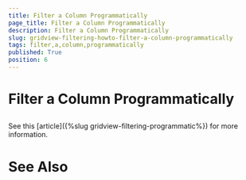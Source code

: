```yaml
---
title: Filter a Column Programmatically
page_title: Filter a Column Programmatically
description: Filter a Column Programmatically
slug: gridview-filtering-howto-filter-a-column-programmatically
tags: filter,a,column,programmatically
published: True
position: 6
---
```


# Filter a Column Programmatically



## 

See this [article]({%slug gridview-filtering-programmatic%}) for more information.

# See Also
